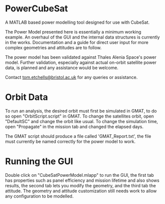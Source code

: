 # PowerCubeSat
A MATLAB based power modelling tool designed for use with CubeSat.

The Power Model presented here is essentially a minimum working example. An overhaul of the GUI and the internal data structures is currently in the works. Documentation and a guide for direct user input for more complex geometries and attitudes are to follow.

The power model has been validated against Thales Alenia Space's power model. Further validation, especially against actual on-orbit satellite power data, is planned and any assistance would be welcome.

Contact tom.etchells@bristol.ac.uk for any queries or assistance.


# Orbit Data
To run an analysis, the desired orbit must first be simulated in GMAT, to do so open "OrbitScript.script" in GMAT. To change the satellites orbit, open "DefaultSC" and change the orbit like usual. To change the simulation time, open "Propagate" in the mission tab and changed the elapsed days.

The GMAT script should produce a file called 'GMAT_Report.txt', the file must currently be named correctly for the power model to work.


# Running the GUI
Double click on "CubeSatPowerModel.mlapp" to run the GUI, the first tab has properties such as panel efficiency and mission lifetime and also shows results, the second tab lets you modify the geometry, and the third tab the attitude. The geometry and attitude customization still needs work to allow any configuration to be modelled.
